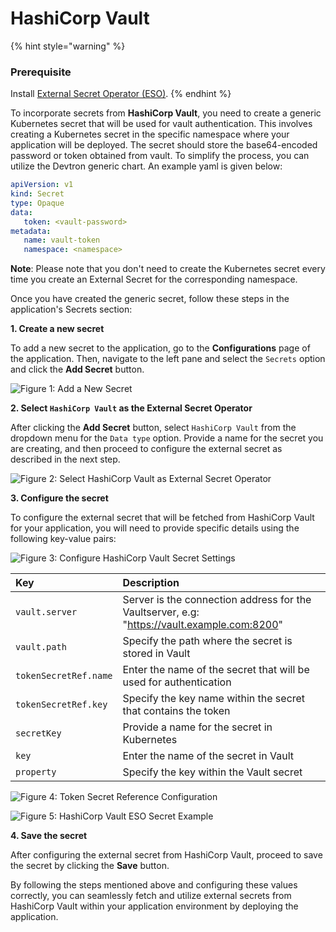 # HashiCorp Vault

{% hint style="warning" %}
### Prerequisite 
Install [External Secret Operator (ESO)](install-eso.md).
{% endhint %}

To incorporate secrets from **HashiCorp Vault**, you need to create a generic Kubernetes secret that will be used for vault authentication. This involves creating a Kubernetes secret in the specific namespace where your application will be deployed. 
The secret should store the base64-encoded password or token obtained from vault. To simplify the process, you can utilize the Devtron generic chart. An example yaml is given below:

```yaml
apiVersion: v1
kind: Secret
type: Opaque
data:
   token: <vault-password>
metadata:
   name: vault-token
   namespace: <namespace>
```

**Note**: Please note that you don't need to create the Kubernetes secret every time you create an External Secret for the corresponding namespace.

Once you have created the generic secret, follow these steps in the application's Secrets section:

**1. Create a new secret**

To add a new secret to the application, go to the **Configurations** page of the application. Then, navigate to the left pane and select the `Secrets` option and click the **Add Secret** button.

![Figure 1: Add a New Secret](https://devtron-public-asset.s3.us-east-2.amazonaws.com/images/creating-application/secrets/hc-add-secret.jpg)

**2. Select `HashiCorp Vault` as the External Secret Operator**

After clicking the **Add Secret** button, select `HashiCorp Vault` from the dropdown menu for the `Data type` option. Provide a name for the secret you are creating, and then proceed to configure the external secret as described in the next step.

![Figure 2: Select HashiCorp Vault as External Secret Operator](https://devtron-public-asset.s3.us-east-2.amazonaws.com/images/creating-application/secrets/hc-secret-type.jpg)

**3. Configure the secret**

To configure the external secret that will be fetched from HashiCorp Vault for your application, you will need to provide specific details using the following key-value pairs:

![Figure 3: Configure HashiCorp Vault Secret Settings](https://devtron-public-asset.s3.us-east-2.amazonaws.com/images/creating-application/secrets/hc-secret-configure.jpg)


| Key | Description |
| :--- | :--- |
| `vault.server` | Server is the connection address for the Vaultserver, e.g: "https://vault.example.com:8200" |
| `vault.path` | Specify the path where the secret is stored in Vault |
| `tokenSecretRef.name` | Enter the name of the secret that will be used for authentication |
| `tokenSecretRef.key` | Specify the key name within the secret that contains the token |
| `secretKey` | Provide a name for the secret in Kubernetes |
| `key` | Enter the name of the secret in Vault |
| `property` | Specify the key within the Vault secret |

![Figure 4: Token Secret Reference Configuration](https://devtron-public-asset.s3.us-east-2.amazonaws.com/images/creating-application/secrets/tokenSecretRef.jpg)

![Figure 5: HashiCorp Vault ESO Secret Example](https://devtron-public-asset.s3.us-east-2.amazonaws.com/images/creating-application/secrets/hc-eso.jpg)

**4. Save the secret**

After configuring the external secret from HashiCorp Vault, proceed to save the secret by clicking the **Save** button. 

By following the steps mentioned above and configuring these values correctly, you can seamlessly fetch and utilize external secrets from HashiCorp Vault within your application environment by deploying the application.
